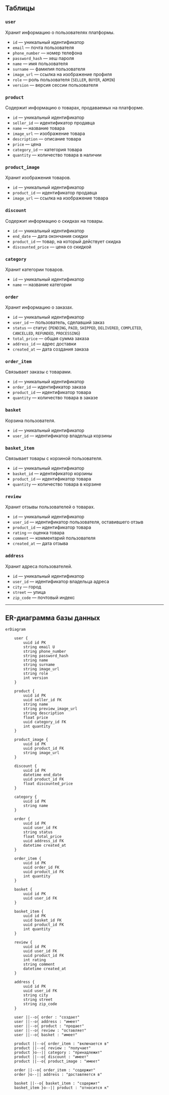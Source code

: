 ## Таблицы

### `user`
Хранит информацию о пользователях платформы.
- `id` — уникальный идентификатор
- `email` — почта пользователя
- `phone_number` — номер телефона
- `password_hash` — хеш пароля
- `name` — имя пользователя
- `surname` — фамилия пользователя
- `image_url` — ссылка на изображение профиля
- `role` — роль пользователя (`SELLER`, `BUYER`, `ADMIN`)
- `version` — версия сессии пользователя

### `product`
Содержит информацию о товарах, продаваемых на платформе.
- `id` — уникальный идентификатор
- `seller_id` — идентификатор продавца
- `name` — название товара
- `image_url` — изображение товара
- `description` — описание товара
- `price` — цена
- `category_id` — категория товара
- `quantity` — количество товара в наличии

### `product_image`
Хранит изображения товаров.
- `id` — уникальный идентификатор
- `product_id` — идентификатор продавца
- `image_url` — ссылка на изображение товара

### `discount`
Содержит информацию о скидках на товары.
- `id` — уникальный идентификатор
- `end_date` — дата окончания скидки
- `product_id` — товар, на который действует скидка
- `discounted_price` — цена со скидкой

### `category`
Хранит категории товаров.
- `id` — уникальный идентификатор
- `name` — название категории

### `order`
Хранит информацию о заказах.
- `id` — уникальный идентификатор
- `user_id` — пользователь, сделавший заказ
- `status` — статус (`PENDING`, `PAID`, `SHIPPED`, `DELIVERED`, `COMPLETED`, `CANCELLED`, `REFUNDED`, `PROCESSING`)
- `total_price` — общая сумма заказа
- `address_id` — адрес доставки
- `created_at` — дата создания заказа

### `order_item`
Связывает заказы с товарами.
- `id` — уникальный идентификатор
- `order_id` — идентификатор заказа
- `product_id` — идентификатор товара
- `quantity` — количество товара в заказе

### `basket`
Корзина пользователя.
- `id` — уникальный идентификатор
- `user_id` — идентификатор владельца корзины

### `basket_item`
Связывает товары с корзиной пользователя.
- `id` — уникальный идентификатор
- `basket_id` — идентификатор корзины
- `product_id` — идентификатор товара
- `quantity` — количество товара в корзине

### `review`
Хранит отзывы пользователей о товарах.
- `id` — уникальный идентификатор
- `user_id` — идентификатор пользователя, оставившего отзыв
- `product_id` — идентификатор товара
- `rating` — оценка товара
- `comment` — комментарий пользователя
- `created_at` — дата отзыва

### `address`
Хранит адреса пользователей.
- `id` — уникальный идентификатор
- `user_id` — идентификатор владельца адреса
- `city` — город
- `street` — улица
- `zip_code` — почтовый индекс
---

## ER-диаграмма базы данных

```mermaid
erDiagram

    user {
        uuid id PK
        string email U
        string phone_number
        string password_hash
        string name
        string surname
        string image_url
        string role
        int version
    }

    product {
        uuid id PK
        uuid seller_id FK
        string name
        string preview_image_url
        string description
        float price
        uuid category_id FK
        int quantity
    }
    
    product_image {
        uuid id PK
        uuid product_id FK
        string image_url
    }

    discount {
        uuid id PK
        datetime end_date
        uuid product_id FK
        float discounted_price
    }

    category {
        uuid id PK
        string name
    }

    order {
        uuid id PK
        uuid user_id FK
        string status
        float total_price
        uuid address_id FK
        datetime created_at
    }
    
    order_item {
        uuid id PK
        uuid order_id FK
        uuid product_id FK
        int quantity
    }

    basket {
        uuid id PK
        uuid user_id FK
    }

    basket_item {
        uuid id PK
        uuid basket_id FK
        uuid product_id FK
        int quantity
    }

    review {
        uuid id PK
        uuid user_id FK
        uuid product_id FK
        int rating
        string comment
        datetime created_at
    }

    address {
        uuid id PK
        uuid user_id FK
        string city
        string street
        string zip_code
    }

    user ||--o{ order : "создает"
    user ||--o{ address : "имеет"
    user ||--o{ product : "продает"
    user ||--o{ review : "оставляет"
    user ||--o{ basket : "имеет"

    product ||--o{ order_item : "включается в"
    product ||--o{ review : "получает"
    product }o--|| category : "принадлежит"
    product ||--o{ discount : "имеет"
    product ||--o{ product_image : "имеет"

    order ||--o{ order_item : "содержит"
    order }o--|| address : "доставляется в"

    basket ||--o{ basket_item : "содержит"
    basket_item }o--|| product : "относится к"
```